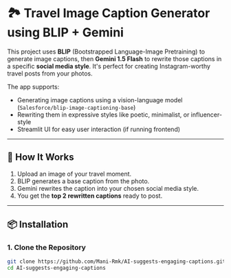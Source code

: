 # 🏞️ Travel Image Caption Generator using BLIP + Gemini

This project uses **BLIP** (Bootstrapped Language-Image Pretraining) to generate image captions, then **Gemini 1.5 Flash** to rewrite those captions in a specific **social media style**. It's perfect for creating Instagram-worthy travel posts from your photos.

The app supports:

- Generating image captions using a vision-language model (`Salesforce/blip-image-captioning-base`)
- Rewriting them in expressive styles like poetic, minimalist, or influencer-style
- Streamlit UI for easy user interaction (if running frontend)

---

## 🧠 How It Works

1. Upload an image of your travel moment.
2. BLIP generates a base caption from the photo.
3. Gemini rewrites the caption into your chosen social media style.
4. You get the **top 2 rewritten captions** ready to post.

---

## 📦 Installation

### 1. Clone the Repository

```bash
git clone https://github.com/Mani-Rmk/AI-suggests-engaging-captions.git
cd AI-suggests-engaging-captions
